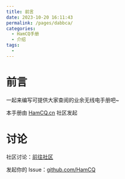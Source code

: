 ```yaml
---
title: 前言
date: 2023-10-20 16:11:43
permalink: /pages/dabbca/
categories:
  - HamCQ手册
  - 介绍
tags:
  - 
---
```


# 前言
一起来编写可提供大家查阅的业余无线电手册吧~

本手册由 [HamCQ.cn](https://forum.hamcq.cn) 社区发起

# 讨论

社区讨论：[前往社区](https://forum.hamcq.cn)  

发起你的 Issue：[github.com/HamCQ](https://github.com/hamcq/Handbook/issues)
